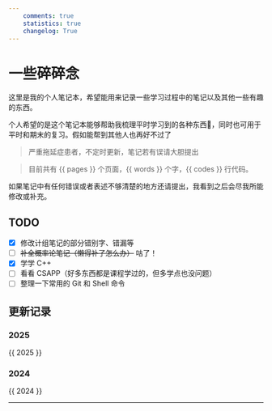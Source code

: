 ```yaml
---
    comments: true
    statistics: true
    changelog: True
---
```


# 一些碎碎念

这里是我的个人笔记本，希望能用来记录一些学习过程中的笔记以及其他一些有趣的东西。

个人希望的是这个笔记本能够帮助我梳理平时学习到的各种东西🧐，同时也可用于平时和期末的复习。假如能帮到其他人也再好不过了

> 严重拖延症患者，不定时更新，笔记若有误请大胆提出

> 目前共有 {{ pages }} 个页面，{{ words }} 个字，{{ codes }} 行代码。

如果笔记中有任何错误或者表述不够清楚的地方还请提出，我看到之后会尽我所能修改或补充。

## TODO 

- [x] 修改计组笔记的部分错别字、错漏等
- [ ] ~~补全概率论笔记（懒得补了怎么办）~~ 咕了！
- [x] 学学 C++
- [ ] 看看 CSAPP（好多东西都是课程学过的，但多学点也没问题）
- [ ] 整理一下常用的 Git 和 Shell 命令

## 更新记录

### 2025

{{ 2025 }}

### 2024  

{{ 2024 }}

---  
